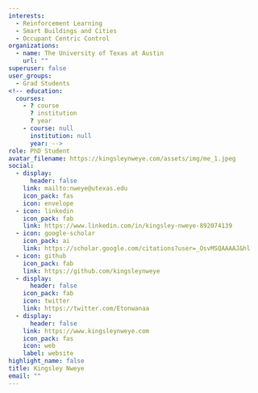 ```yaml
---
interests:
  - Reinforcement Learning
  - Smart Buildings and Cities
  - Occupant Centric Control
organizations:
  - name: The University of Texas at Austin
    url: ""
superuser: false
user_groups:
  - Grad Students
<!-- education:
  courses:
    - ? course
      ? institution
      ? year
    - course: null
      institution: null
      year: -->
role: PhD Student
avatar_filename: https://kingsleynweye.com/assets/img/me_1.jpeg
social:
  - display:
      header: false
    link: mailto:nweye@utexas.edu
    icon_pack: fas
    icon: envelope
  - icon: linkedin
    icon_pack: fab
    link: https://www.linkedin.com/in/kingsley-nweye-892074139
  - icon: google-scholar
    icon_pack: ai
    link: https://scholar.google.com/citations?user=_OsvMSQAAAAJ&hl
  - icon: github
    icon_pack: fab
    link: https://github.com/kingsleynweye
  - display:
      header: false
    icon_pack: fab
    icon: twitter
    link: https://twitter.com/Etonwanaa
  - display:
      header: false
    link: https://www.kingsleynweye.com
    icon_pack: fas
    icon: web
    label: website
highlight_name: false
title: Kingsley Nweye
email: ""
---
```

